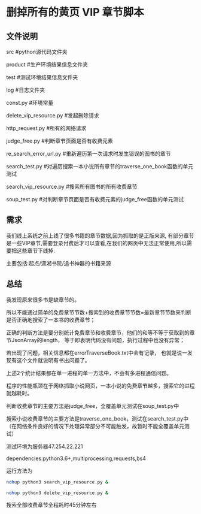 # 删掉所有的黄页 VIP 章节脚本

## 文件说明

src #python源代码文件夹

product #生产环境结果信息文件夹

test #测试环境结果信息文件夹

log #日志文件夹

const.py    #环境常量

delete_vip_resource.py  #发起删除请求

http_request.py #所有的网络请求

judge_free.py   #判断章节页面是否有收费元素

re_search_error_url.py  #重新遍历第一次请求时发生错误的图书的章节

search_test.py  #对遍历搜索一本小说所有章节的traverse_one_book函数的单元测试

search_vip_resource.py  #搜索所有图书的所有收费章节

soup_test.py    #对判断章节页面是否有收费元素的judge_free函数的单元测试

## 需求

我们线上系统之前上线了很多书籍的章节数据,因为抓取的是正版来源,
有部分章节是一些VIP章节,需要登录付费后才可以查看,在我们的网页中无法正常使用,所以需要把这些章节下线掉.

主要包括:起点/潇湘书院/追书神器的书籍来源

## 总结 

我发现原来很多书是缺章节的。

所以不能通过简单的免费章节节数+搜索到的收费章节节数=最新章节节数来判断是否正确地搜索了一本书的收费章节；

正确的判断方法是要分别统计免费章节和收费章节，他们的和等不等于获取到的章节JsonArray的length，
等于即表明代码没有问题，执行过程中也没有异常；

若出现了问题，相关信息都在errorTraverseBook.txt中会有记录，
也就是说一发现有这个文件就说明有书出问题了。

上述2个统计结果都在单一进程的单一方法中，不会有多进程通信问题。

程序的性能瓶颈在于网络抓取小说网页，一本小说的免费章节越多，搜索它的进程就越耗时。

判断收费章节的主要方法是judge_free，全覆盖单元测试在soup_test.py中

搜索小说收费章节的主要方法是traverse_one_book，测试在search_test.py中（在网络条件良好的情况下处理异常部分不可能触发，故暂时不能全覆盖单元测试）

测试环境为服务器47.254.22.221 

dependencies:python3.6+,multiprocessing,requests,bs4

运行方法为
```bash
nohup python3 search_vip_resource.py &
```
```bash
nohup python3 delete_vip_resource.py &
```

搜索全部收费章节全程耗时45分钟左右